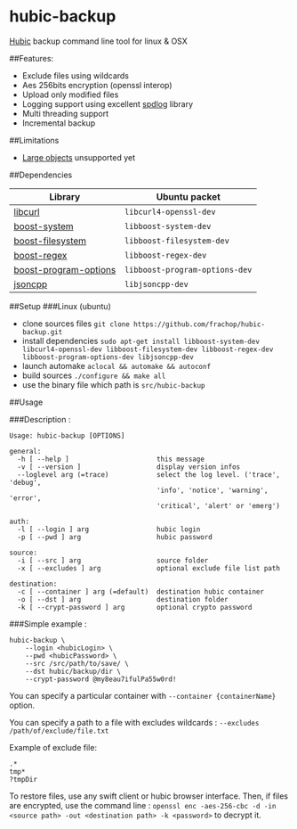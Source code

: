 # hubic-backup

[Hubic](http://hubic.com) backup command line tool for linux & OSX

##Features:

* Exclude files using wildcards
* Aes 256bits encryption (openssl interop)
* Upload only modified files
* Logging support using excellent [spdlog](https://github.com/gabime/spdlog) library
* Multi threading support
* Incremental backup 

##Limitations

* [Large objects](http://docs.openstack.org/developer/swift/overview_large_objects.html) unsupported yet

##Dependencies

|Library|Ubuntu packet|
|-------|--------------|
| [libcurl](http://curl.haxx.se/libcurl/) | ```libcurl4-openssl-dev``` | 
| [boost-system](http://www.boost.org/doc/libs/1_55_0/libs/system/doc/index.html) |  ```libboost-system-dev``` | 
| [boost-filesystem](http://www.boost.org/doc/libs/1_57_0/libs/filesystem/doc/index.htm) | ```libboost-filesystem-dev``` | 
| [boost-regex](http://www.boost.org/doc/libs/1_57_0/libs/regex/doc/html/index.html) | ```libboost-regex-dev``` | 
| [boost-program-options](http://www.boost.org/doc/libs/1_57_0/doc/html/program_options.html) | ```libboost-program-options-dev``` | 
| [jsoncpp](http://open-source-parsers.github.io/jsoncpp-docs/doxygen/index.html) | ```libjsoncpp-dev``` | 

##Setup
###Linux (ubuntu)

* clone sources files ```git clone https://github.com/frachop/hubic-backup.git```
* install dependencies ```sudo apt-get install libboost-system-dev libcurl4-openssl-dev libboost-filesystem-dev libboost-regex-dev libboost-program-options-dev libjsoncpp-dev```
* launch automake ```aclocal && automake && autoconf```
* build sources ```./configure && make all```
* use the binary file which path is ```src/hubic-backup```
 
##Usage

###Description :

```
Usage: hubic-backup [OPTIONS]

general:
  -h [ --help ]                      this message
  -v [ --version ]                   display version infos
  --loglevel arg (=trace)            select the log level. ('trace', 'debug', 
                                     'info', 'notice', 'warning', 'error', 
                                     'critical', 'alert' or 'emerg')

auth:
  -l [ --login ] arg                 hubic login
  -p [ --pwd ] arg                   hubic password

source:
  -i [ --src ] arg                   source folder
  -x [ --excludes ] arg              optional exclude file list path

destination:
  -c [ --container ] arg (=default)  destination hubic container
  -o [ --dst ] arg                   destination folder
  -k [ --crypt-password ] arg        optional crypto password
```
###Simple example :

```
hubic-backup \
	--login <hubicLogin> \
	--pwd <hubicPassword> \
	--src /src/path/to/save/ \
	--dst hubic/backup/dir \
	--crypt-password @my8eau7ifulPa55w0rd!		
```

You can specify a particular container with ```--container {containerName}``` option.

You can specify a path to a file with excludes wildcards : ```--excludes /path/of/exclude/file.txt``` 

Example of exclude file:

```
.*
tmp*
?tmpDir
```

To restore files, use any swift client or hubic browser interface. Then, if files are encrypted, use the command line : ```openssl enc -aes-256-cbc -d -in <source path> -out <destination path> -k <password>``` to decrypt it.


